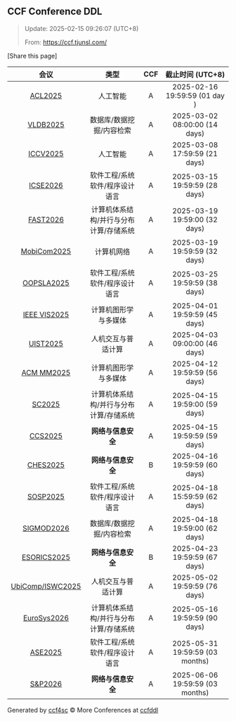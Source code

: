 
## CCF Conference DDL

> Update: 2025-02-15 09:26:07 (UTC+8)
>
> From: https://ccf.tjunsl.com/

<div id='share' onclick="share()">[Share this page]</div>
<span id="time" style="font-size:24px"></span>
<script>
function updateTime() {
  var time_str = "Now: " + (new Date()).toLocaleString();
  document.getElementById("time").innerHTML =  time_str;
}
setInterval(updateTime, 500);
function share() {
    if (!navigator.share) {
        alert("This feature is not supported in your browser.");
    } else {
        navigator.share({
            title: window.location.title,
            url: window.location.href,
            text: 'The Latest CCF Conference DDL Data.',
        });
    }
}
</script>


| 会议 | 类型 | CCF | 截止时间 (UTC+8) |
| :--: | :--: | :--: | :--: |
| [ACL2025](https://2025.aclweb.org/) | 人工智能 | A | 2025-02-16 19:59:59 (01 day ) | 
| [VLDB2025](http://www.vldb.org/2025/) | 数据库/数据挖掘/内容检索 | A | 2025-03-02 08:00:00 (14 days) | 
| [ICCV2025](https://iccv.thecvf.com/Conferences/2025) | 人工智能 | A | 2025-03-08 17:59:59 (21 days) | 
| [ICSE2026](https://conf.researchr.org/home/icse-2026) | 软件工程/系统软件/程序设计语言 | A | 2025-03-15 19:59:59 (28 days) | 
| [FAST2026](https://www.usenix.net/conference/fast26) | 计算机体系结构/并行与分布计算/存储系统 | A | 2025-03-19 19:59:00 (32 days) | 
| [MobiCom2025](https://sigmobile.org/mobicom/2025/) | 计算机网络 | A | 2025-03-19 19:59:59 (32 days) | 
| [OOPSLA2025](https://2025.splashcon.org/track/OOPSLA) | 软件工程/系统软件/程序设计语言 | A | 2025-03-25 19:59:59 (38 days) | 
| [IEEE VIS2025](https://ieeevis.org/year/2025/welcome) | 计算机图形学与多媒体 | A | 2025-04-01 19:59:59 (45 days) | 
| [UIST2025](https://uist.acm.org/2025/) | 人机交互与普适计算 | A | 2025-04-03 09:00:00 (46 days) | 
| [ACM MM2025](https://2025.acmmm.org/) | 计算机图形学与多媒体 | A | 2025-04-12 19:59:59 (56 days) | 
| [SC2025](https://sc25.supercomputing.org/) | 计算机体系结构/并行与分布计算/存储系统 | A | 2025-04-15 19:59:00 (59 days) | 
| [CCS2025](https://www.sigsac.org/ccs/CCS2025/) | **网络与信息安全** | A | 2025-04-15 19:59:59 (59 days) | 
| [CHES2025](https://ches.iacr.org/2025/) | **网络与信息安全** | B | 2025-04-16 19:59:59 (60 days) | 
| [SOSP2025](https://sigops.org/s/conferences/sosp/2025/index.html) | 软件工程/系统软件/程序设计语言 | A | 2025-04-18 15:59:59 (62 days) | 
| [SIGMOD2026](https://2026.sigmod.org/) | 数据库/数据挖掘/内容检索 | A | 2025-04-18 19:59:00 (62 days) | 
| [ESORICS2025](https://esorics2025.sciencesconf.org/) | **网络与信息安全** | B | 2025-04-23 19:59:59 (67 days) | 
| [UbiComp/ISWC2025](https://www.ubicomp.org/ubicomp-iswc-2025) | 人机交互与普适计算 | A | 2025-05-02 19:59:59 (76 days) | 
| [EuroSys2026](https://2026.eurosys.org/) | 计算机体系结构/并行与分布计算/存储系统 | A | 2025-05-16 19:59:59 (90 days) | 
| [ASE2025](https://conf.researchr.org/home/ase-2025) | 软件工程/系统软件/程序设计语言 | A | 2025-05-31 19:59:59 (03 months) | 
| [S&P2026](https://www.ieee-security.org/TC/SP2026/) | **网络与信息安全** | A | 2025-06-06 19:59:59 (03 months) | 

Generated by [ccf4sc](https://github.com/WWILLV/ccf4sc/) © More Conferences at [ccfddl](https://ccfddl.top/)

